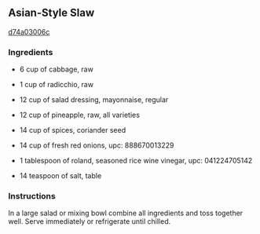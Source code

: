 ## Asian-Style Slaw

[d74a03006c](http://www.food.com/recipe/asian-style-slaw-305013)

### Ingredients

 - 6 cup of cabbage, raw

 - 1 cup of radicchio, raw

 - 12 cup of salad dressing, mayonnaise, regular

 - 12 cup of pineapple, raw, all varieties

 - 14 cup of spices, coriander seed

 - 14 cup of fresh red onions, upc: 888670013229

 - 1 tablespoon of roland, seasoned rice wine vinegar, upc: 041224705142

 - 14 teaspoon of salt, table

### Instructions

In a large salad or mixing bowl combine all ingredients and toss together well. Serve immediately or refrigerate until chilled.
